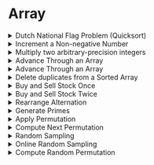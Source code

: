 # Array

<details>
<summary> Dutch National Flag Problem (Quicksort) </summary>

---
Hint: quicksort

---

```cpp
typedef enum {kRed, kWhite, kBlue} Color;

void DutchFlagPartition(int pivot_index, vector<Color>* A_ptr) {
	vector<Color>& A =*A_ptr;
	Color pivot = A[pivot_index];

	int smaller = 0;
	int equal = 0;
	int larger = size(A);

	while (equal < larger) {
		if (A[equal] < pivot) {
			swap(A[smaller++], A[equal++]);
		} else if (A[equal] == pivot) {
			++equal;
		} else {
			swap(A[equal], A[--larger]);
		}
	}
}
```

---
Note:
Time complexity: O(n), space: O(1)

---
</details>

<details>
<summary> Increment a Non-negative Number </summary>

```cpp
vector<int> PlusOne(vector<int> A) {
	++A.back();

	for (int i = size(A) - 1; i > 0 && A[i] == 10; --i) {
		A[i] = 0;
		++A[i-1];
	}

	if (A[0] == 10) {
		A[0] = 1;
		A.emplace_back(0) // place 0 on the end since value will be 100...0
	}
}
```

---
Note:
Time complexity: O(n)

---
</details>

<details>
<summary> Multiply two arbitrary-precision integers </summary>

---
Positive value <1, 9, 3>
Negative value <-7, 6, 1>

---

```cpp
vector<int> Multiply(vector<int> num1, vector<int> num2) {
	const int sign = num1.front() < 0 ^ num2.front() < 0 ? -1 : 1;
	num1.front() = abs(num1.front());
	num2.front() = abs(num2.front());

	vector<int> result(size(num1) +  size(num2), 0);

	for (int i = size(num1) - 1; i >= 0; --i) {
		for (int j = size(num2) - 1; j >= 0; --j) {
			result[i + j + 1] += num1[i] * num2[j];
			result[i + j] += result[i + j + 1] / 10;
			result[i + j + 1] %= 10;
		}
	}

	result = {
		find_if_not(begin(result), end(result), [](int a) {return a == 0;})
	}
}
```

---
Note:  
Time complexity: O(n)  

---
</details>

<details>
<summary> Advance Through an Array</summary>

---
- Array of n integers  
- A[i] denotes the maximum you can advance from index i  
- return whether it is possible to advance to the last index starting from beginning of array

---

```cpp
bool CanReachEnd(const vector<int>>& max_advance_steps) {
	int furthest_reach = 0;
	int last_idx = size(max_advance_steps) - 1;

	for (int i = 0; i < furthest_reach && furthest_reach < last_idx; ++i) {
		furthest_reach = max(furthest_reach, max_advance_steps[i] + i);
	}

	return furthest_reach >= last_idx;
}
```

---
Note:  
Time complexity: O(n)  
Space complexity: O(1)

---
</details>

<details>
<summary> Advance Through an Array</summary>

---
- Array of n integers  
- A[i] denotes the maximum you can advance from index i  
- return whether it is possible to advance to the last index starting from beginning of array  

---

```cpp
bool CanReachEnd(const vector<int>>& max_advance_steps) {
	int furthest_reach = 0;
	int last_idx = size(max_advance_steps) - 1;

	for (int i = 0; i < furthest_reach && furthest_reach < last_idx; ++i) {
		furthest_reach = max(furthest_reach, max_advance_steps[i] + i);
	}

	return furthest_reach >= last_idx;
}
```

---
Note:  
Time complexity: O(n)  
Space complexity: O(1)  

---
</details>

<details>
<summary> Delete duplicates from a Sorted Array</summary>

---
- Return count of remaining elements  

---

```cpp
int DeleteDuplicates(vector<int>* A_ptr) {
	vector<int>& A = *A_ptr;

	if (empty(A)) {
		return 0;
	}

	int write_index = 1;

	for (int i = 1; i < size(A); ++i) {
		if (A[write_index - 1] != A[i]) {
			A[write_index++] = A[i];
		}
	}

	return write_index;
}

```

---
Note:  
Time complexity: O(n)  
Space complexity: O(1)  

---
</details>

<details>
<summary> Buy and Sell Stock Once</summary>

---
- Return max profit

---

```cpp
double BuyAndSellStockOnce(const vector<double>& prices) {
	double min_price_so_far = numeric_limits<double>::max(), max_profits = 0;

	for (double price : prices) {
		double max_profit_sell_today = price - min_price_so_far;
		max_profit = max(max_profit, max_profit_sell_today);
		min_price_so_far = min(min_price_so_far, price);		
	}

	return max_profit;
}

```

---
Note:  
Time complexity: O(n)  
Space complexity: O(1)  

---
</details>

<details>
<summary> Buy and Sell Stock Twice</summary>

---
- Return max profit

---

```cpp
double BuyAndSellStockTwice(const vector<int>& prices) {
	double max_total_profit = 0;
	vector<double> sell_profits(size(prices), 0);
	double min_price_so_far = numeric_limits<double>::max();

	// Forward phase. For each day, record maximum profit we can make up to that day
	for (int i = 0; i < size(prices); ++i) {
		min_price_so_far = min(min_price_so_far, prices[i]);
		max_total_profit = max(max_total_profit, prices[i] - min_price_so_far);
		sell_profits[i] = max_total_profit;
	}

	double max_price_so_far = numeric_limits<double>::min();
	// Backward phase. Record maximum profit we can make on the second day, and add it to the array
	for (int i = size(prices)-1; i > 0; --i) {
		max_price_so_far = max(max_price_so_far, prices[i]);
		max_total_profit = max(max_total_profit, max_price_so_far - prices[i] +
							   sell_profits[i-1]);
	}

	return max_total_profit;
}
```

---
Note:  
Time complexity: O(n)  
Space complexity: O(n)  

- can solve with O(n) time, O(1) space
---
</details>

<details>
<summary> Rearrange Alternation </summary>

---
- Takes an array A of n numbers, and rearranges A's elements to get a new array B  
- B[0] <= B[1] >= B[2] <= B[3] >= B[4] ...  

---

```cpp
void Rearrange(vector<int>* A_ptr) {
	vector<int>& A = *A_ptr;

	for (size_t i = 1; i < size(A); ++i) {
		if (!(i%2) && A[i-1] < A[i] || ((i%2) && A[i-1] > A[i])){
			swap(A[i-1], A[i]);
		}
	}
}
```

---
Note:  
Time complexity: O(n)  
Space complexity: O(1)  

- This works since each elements will either be > or < regardless of being sorted  
- Better than sort and swap O(nlog(n))  
- similar to median finging  
---
</details>


<details>
<summary> Generate Primes </summary>

```cpp
vector<int> GeneratePrimes(int n) {
	 if (n < 2) {
	 	return {};
	 }

	 const int size = floor(0.5 * (n - 3) ) + 1;
	 vector<int> primes;
	 primes.emplace_back(2);

	 deque<bool> is_prime(size, true);
	 for(long i = 0; i < sizes; ++i) {
	 	if (is_prime[i]) {
	 		long p = (i * 2) + 3;
	 		primes.emplace_back(p);

	 		for (long j = (i * i) * 2 + 6 * i + 3; j < size; j += p) {
	 			is_prime[j] = false;
	 		}
	 	}
	 }
	 return primes;
}
```

---
- O(n/2 + n/3 + n/4 ...) ~ O(nloglogn)  
- note: for trivial divion approach bound is O(n^(3/2)/(logn)^2)  
- Optimized runtime by sieving p's multiples from p^2 instead of p  

---
</details>

<details>
<summary> Apply Permutation </summary>

---
- Given array A and permutation array P, apply P to A  
- Ex. P = < 2,0,1,3 >, A = < a,b,c,d > => A_new = < b, c, a, d >  

---

```cpp
void ApplyPermutation(vector<int>* perm_ptr, vector<int>* A_ptr) {
	vector<int>&perm = *perm_ptr, &A = *A_ptr;
	
	for (int i = 0; i < size(A); ++i) {
		int next = i;
		
		while (perm[next] >= 0) {
			swap(A[i], A[perm[next]]);
			int temp = perm[next];

			perm[next] = size(perm);
			next = temp;
		}
	}

	// Restore perm
	for_each(begin(perm), end(perm), [&perm](int& x) { x += size(perm); });
}

```

---
- Time: O(n), Space: O(1)  
- Swap with permuted next element, keep track by subtracting -size(P) (add them later)  
- Two loops: 1. loop over each array, 2. loop over next permuted element  

---
</details>


<details>
<summary> Compute Next Permutation </summary>

---
- takes a permutation and returns next permutation under dictionary order  
- ex: < 6, 2, 1, 5, 4, 3, 0> -> < 6, 2, 3, 0, 1, 4, 5 >  

---

```cpp
vector<int> NextPermutation(vector<int> perm) {
	auto inversion_point = is_sorted_until(rbegin(), rend(perm)); // reverse iterator

	// last permutation
	if (inversion_point == rend(perm)) {
		return {};
	}

	auto least_upper_bound = upper_bound(rbegin(perm), inversion_point, *inversion_point);
	iter_swap(inversion_point, least_upper_bound);

	reverse(rbegin(perm), inversion_point);
	return perm;
} 

```

---
- Time: O(n), Space: O(1)  
- General algorithm  
1. Find the first decreasing number (k) from back to start order
2. Find the next smallest number than k 
3. Swap the two numbers
4. Reverse the sequence after position k

---
</details>


<details>
<summary> Random Sampling </summary>

---
- Given array A, create random subarray of size k

---

```cpp
void RandomSampling(int k, vector<int>* A_ptr) {
	vector<int>& A = *A_ptr;
	default_random_engine seed((random_device())()) // random num generator

	for (int i = 0; i < k; ++i) {
		swap(A[i], A[uniform_int_distribution<int>{i, static_cast<int>(A.size() - 1)}(seed)]);
	}
}

```

---
- Time: O(n), Space: O(1)  

---
</details>


<details>
<summary> Online Random Sampling</summary>

---
- Take input size k and packets
- Continuously maintain uniform random subset S of size k of the read packets
---

```cpp
vector<int> OnlineRandomSample(vector<int>::const_iterator stream_begin, 
								const vector<int>::const_iterator stream_end, 
								int k) {
	vector<int> running_sample;

	for (int i = 0; i < k; ++i) {
		running.sample.emplace_back(*stream_begin++);
	}

	int num_seen_so_far = k;
	while (stream_begin != stream_end) {
		int x = *stream_begin++;
		++num_seen_so_far;

		if (const int idx_to_replace = 
					uniform_int_distribution<int>{0, num_seen_so_far - 1}(seed);
					idx_to_replace < k) {
			running_sample[idx_to_replace] = x;
		}
	}
	return running_sample;
}
```

---
Note:
- if (CThing thing {}; thing.is_good()) {} -> C++17 format
- Time: O(1)/element, Space: O(k)

1. For every new packet, find random number between 0 - new_stream_size
2. If new_stream_size < k, replace S[new_stream_size] to the new packet - P(k/stream_size)

---
</details>



<details>
<summary> Compute Random Permutation </summary>

---
- create uniformly random permutations of {0, 1, ..., n-1}

---

```cpp
vector<int> ComputeRandomPermutation(int n) {
	vector<int> permutation(n);

	iota(begin(permutation), end(permutation), 0); // initialize permutation 0, 1, ..., n-1
	RandomSampling(n, &permutation);
	return permutation;
}
```

---
- Time: O(n), no extra spaces

---
</details>